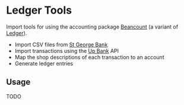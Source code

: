 # Ledger Tools

Import tools for using the accounting package [Beancount](https://github.com/beancount/beancount/) (a variant of [Ledger](https://www.ledger-cli.org/)).

  * Import CSV files from [St George Bank](https://www.stgeorge.com.au)
  * Import transactions using the [Up Bank](https://up.com.au/) API
  * Map the shop descriptions of each transaction to an account
  * Generate ledger entries

## Usage

TODO
